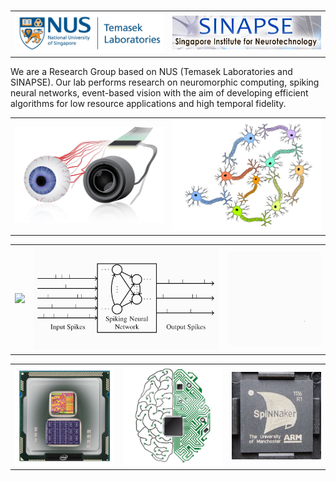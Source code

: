 <!--
.. title: NUS Neuromorphic Group
.. slug: index
.. date: 2019-01-22 16:23:18 UTC+08:00
.. tags: 
.. category: 
.. link: 
.. description: 
.. type: text
-->

<table style="width:100%">
  <tr>
    <td align=left> <img src="/images/logos/nus-temaseklab.jpg" width="300"/></td>
    <td align=right><img src="/images/logos/sinapse.png"        width="300"/></td> 
  </tr>
</table> 

We are a Research Group based on NUS (Temasek Laboratories and SINAPSE).
Our lab performs research on neuromorphic computing, spiking neural networks, 
event-based vision with the aim of developing efficient algorithms for 
low resource applications and high temporal fidelity. 

<table align=center>
	<tr>
		<td> <img src="/images/welcome/EyeCamera.jpg"  width="300"/> </td>
		<td> <img src="/images/welcome/neuron.png"     width="300"/> </td>
	</tr>
</table>
<table align=center>
	<tr>
		<td> <img src="/images/welcome/dvsGesture.gif" width="200"/> </td>
		<td> <img src="/images/welcome/snn.gif"        width="600"/> </td>
		<td> <img src="/images/welcome/ntidigits.gif"  width="300"/> </td>
	</tr>
</table>
<table align=center>
	<tr>
		<td> <img src="/images/welcome/Loihi.jpg"      width="200"/> </td>
		<td> <img src="/images/welcome/TrueNorth.jpg"  width="200"/> </td>
		<td> <img src="/images/welcome/SpiNNaker.jpg"  width="180"/> </td>
	</tr>
</table>

